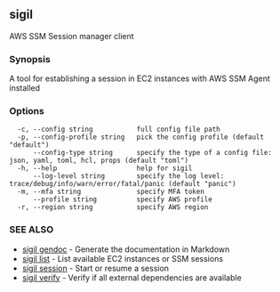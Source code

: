## sigil

AWS SSM Session manager client

### Synopsis

A tool for establishing a session in EC2 instances with AWS SSM Agent installed

### Options

```
  -c, --config string           full config file path
  -p, --config-profile string   pick the config profile (default "default")
      --config-type string      specify the type of a config file: json, yaml, toml, hcl, props (default "toml")
  -h, --help                    help for sigil
      --log-level string        specify the log level: trace/debug/info/warn/error/fatal/panic (default "panic")
  -m, --mfa string              specify MFA token
      --profile string          specify AWS profile
  -r, --region string           specify AWS region
```

### SEE ALSO

* [sigil gendoc](sigil_gendoc.md)	 - Generate the documentation in Markdown
* [sigil list](sigil_list.md)	 - List available EC2 instances or SSM sessions
* [sigil session](sigil_session.md)	 - Start or resume a session
* [sigil verify](sigil_verify.md)	 - Verify if all external dependencies are available

